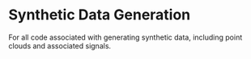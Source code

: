 # Synthetic Data Generation

For all code associated with generating synthetic data, including point clouds and associated signals.
